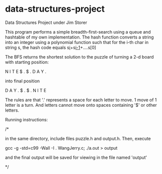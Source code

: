 # data-structures-project


Data Structures Project under Jim Storer

This program performs a simple breadth-first-search using a queue and hashtable of my own implementation. 
The hash function converts a string into an integer using a polynomial function such that for the i-th char in string s, the hash code equals s[i](17^i)+s[i-1](17^i-1)+....s[0]

The BFS returns the shortest solution to the puzzle of turning a 2-d board with starting position:

N I T E
$ . $ .
D A Y .


into final position 


D A Y .
$ . $ .
N I T E

The rules are that '.' represents a space for each letter to move. 1 move of 1 letter is a turn. And letters cannot move onto spaces containing '$' or other letters. 



Running instructions:

/*

in the same directory, include files puzzle.h and output.h. Then, execute 

gcc -g -std=c99 -Wall -I . WangJerry.c; ./a.out > output

and the final output will be saved for viewing in the file named 'output'

*/


